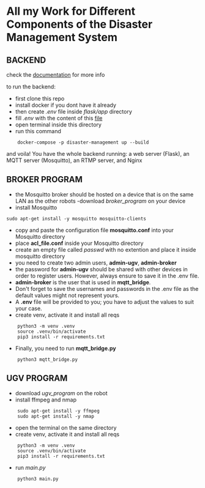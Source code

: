 # All my Work for Different Components of the Disaster Management System

## BACKEND
check the [documentation](https://docs.google.com/document/d/1gS4TmuDZGWw6IP3S2O6vt80A9_Mr-PaPovwCOnXrAaM) for more info

to run the backend:
- first clone this repo 
- install docker if you dont have it already
- then create _.env_ file inside _flask/app_ directory
- fill _.env_ with the content of this [file](https://drive.google.com/file/d/1C97KQtfIIS75cXcdN4TfpVWwiihHWhpn/view?usp=sharing)
- open terminal inside this directory
- run this command
```
    docker-compose -p disaster-management up --build
```

and voila! You have the whole backend running: a web server (Flask), an MQTT server (Mosquitto), an RTMP server, and Nginx


## BROKER PROGRAM
- the Mosquitto broker should be hosted on a device that is on the same LAN as the other robots
-download _broker\_program_ on your device
- install Mosquitto
```
sudo apt-get install -y mosquitto mosquitto-clients
```
 - copy and paste the configuration file **mosquitto.conf** into your Mosquitto directory
- place **acl_file.conf** inside your Mosquitto directory
- create an empty file called _passwd_ with no extention and place it inside mosquitto directory
- you need to create two admin users, **admin-ugv**, **admin-broker**
- the password for **admin-ugv** should be shared with other devices in order to register users. However, always ensure to save it in the .env file.
- **admin-broker** is the user that is used in **mqtt_bridge**.
- Don't forget to save the usernames and passwords in the .env file as the default values might not represent yours.
- A **.env** file will be provided to you; you have to adjust the values to suit your case.
- create venv, activate it and install all reqs
```
    python3 -m venv .venv
    source .venv/bin/activate
    pip3 install -r requirements.txt
```
- Finally, you need to run **mqtt_bridge.py** 
```
    python3 mqtt_bridge.py
```

## UGV PROGRAM
- download _ugv\_program_ on the robot
- install ffmpeg and nmap
```
    sudo apt-get install -y ffmpeg
    sudo apt-get install -y nmap
```
- open the terminal on the same directory
- create venv, activate it and install all reqs
```
    python3 -m venv .venv
    source .venv/bin/activate
    pip3 install -r requirements.txt
```
- run _main.py_
```
    python3 main.py
```